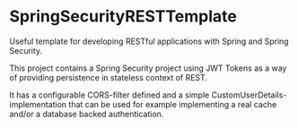 # SpringSecurityRESTTemplate
Useful template for developing RESTful applications with Spring and Spring Security.


This project contains a Spring Security project using JWT Tokens as a way of
providing persistence in stateless context of REST.

It has a configurable CORS-filter defined and a simple CustomUserDetails-implementation
that can be used for example implementing a real cache and/or a database backed
authentication.
